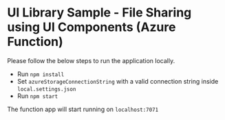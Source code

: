 # UI Library Sample - File Sharing using UI Components (Azure Function)

Please follow the below steps to run the application locally.
- Run `npm install`
- Set `azureStorageConnectionString` with a valid connection string inside `local.settings.json`
- Run `npm start`

The function app will start running on `localhost:7071`